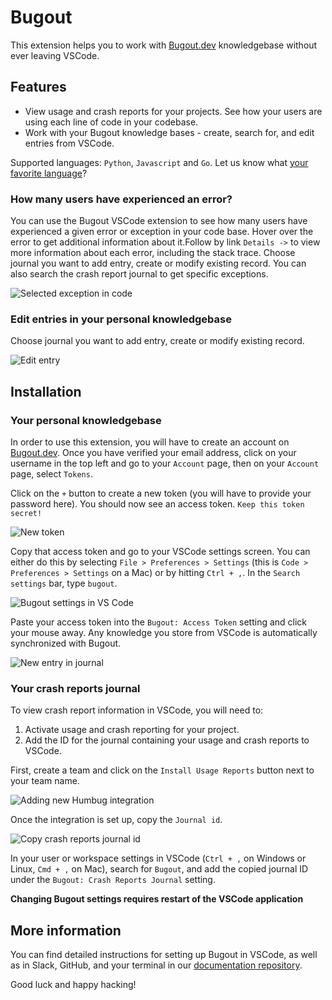 # Bugout

This extension helps you to work with [Bugout.dev](https://bugout.dev) knowledgebase without ever leaving VSCode.

## Features

- View usage and crash reports for your projects. See how your users are using each line of code in
  your codebase.
- Work with your Bugout knowledge bases - create, search for, and edit entries from VSCode.

Supported languages: `Python`, `Javascript` and `Go`. Let us know what [your favorite language](https://bugout.dev/)?

### How many users have experienced an error?

You can use the Bugout VSCode extension to see how many users have experienced a given error or
exception in your code base. Hover over the error to get additional information about it.Follow by link `Details ->` 
to view more information about each error, including the stack trace. Choose journal you want to add entry, create or modify existing record.
You can also search the crash report journal to get specific exceptions.

![Selected exception in code](https://s3.amazonaws.com/static.simiotics.com/bugout-dev-docs/bugout-vscode-hover-exception-search.gif)

### Edit entries in your personal knowledgebase

Choose journal you want to add entry, create or modify existing record.

![Edit entry](https://s3.amazonaws.com/static.simiotics.com/bugout-dev-docs/bugout-vscode-edit-entry.gif)

## Installation

### Your personal knowledgebase

In order to use this extension, you will have to create an account on [Bugout.dev](https://bugout.dev).
Once you have verified your email address, click on your username in the top left and go to your `Account` page, then on your `Account` page, select `Tokens`.

Click on the `+` button to create a new token (you will have to provide your password here). You should now
see an access token. `Keep this token secret!`

![New token](https://s3.amazonaws.com/static.simiotics.com/bugout-dev-docs/bugout-create-token.png)

Copy that access token and go to your VSCode settings screen. You can either do this by selecting `File > Preferences > Settings` (this is `Code > Preferences > Settings` on a Mac) or by hitting `Ctrl + ,`. In the `Search settings` bar, type `bugout`.

![Bugout settings in VS Code](https://s3.amazonaws.com/static.simiotics.com/bugout-dev-docs/bugout-vscode-settings.png)

Paste your access token into the `Bugout: Access Token` setting and click your mouse away. Any knowledge you store from VSCode is automatically synchronized with Bugout.

![New entry in journal](https://s3.amazonaws.com/static.simiotics.com/bugout-dev-docs/bugout-personal-entry-from-vscode.png)

### Your crash reports journal

To view crash report information in VSCode, you will need to:
1. Activate usage and crash reporting for your project.
2. Add the ID for the journal containing your usage and crash reports to VSCode.

First, create a team and click on the `Install Usage Reports` button next to your team name.

![Adding new Humbug integration](https://s3.amazonaws.com/static.simiotics.com/bugout-dev-docs/bugout-create-team.png)

Once the integration is set up, copy the `Journal id`.

![Copy crash reports journal id](https://s3.amazonaws.com/static.simiotics.com/bugout-dev-docs/bugout-create-humbug-journal.png)

In your user or workspace settings in VSCode (`Ctrl + ,` on Windows or Linux, `Cmd + ,` on Mac),
search for `Bugout`, and add the copied journal ID under the `Bugout: Crash Reports Journal`
setting.

**Changing Bugout settings requires restart of the VSCode application**

## More information

You can find detailed instructions for setting up Bugout in VSCode, as well as in Slack, GitHub, and your terminal in our [documentation repository](https://github.com/bugout-dev/docs/blob/main/tutorials/vscode-setup.md).

Good luck and happy hacking!
